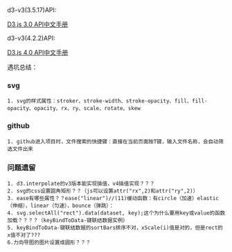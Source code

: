 d3-v3(3.5.17)API:

[D3.js 3.0 API中文手册](https://github.com/d3/d3/wiki/API--%E4%B8%AD%E6%96%87%E6%89%8B%E5%86%8C)

d3-v3(4.2.2)API:

[D3.js 4.0 API中文手册](https://github.com/tianxuzhang/d3.v4-API-Translation/blob/master/README.md)

遇坑总结：
### svg
    1. svg的样式属性：stroker、stroke-width、stroke-opacity、fill、fill-opacity、opacity、rx、ry、scale、rotate、skew
### github
    1. github进入项目时，文件搜索的快捷键：直接在当前页面按T键，输入文件名称，会自动筛选文件出来

### 问题遗留
    1. d3.interpolate的v3版本能实现插值，v4插值实现？？？
    2. svg的css设置圆角矩形？？（js可以设置attr("rx",2)和attr("ry",2)）
    3. ease有哪些属性？？ease("linear")//(11)缓动函数：有circle（加速）elastic（伸缩），linear（匀速），bounce（弹跳）：
    4. svg.selectAll("rect").data(dataset, key);这个为什么要用key或value的函数加载？？？？（keyBindToData-键联结数据实例）
    5. keyBindToData-键联结数据的sortBars排序不对，xScale(i)值是对的，但是rect的x值不对了???
    6.力向导图的图片设置成圆形？？？

